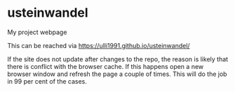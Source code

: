 # usteinwandel
My project webpage

This can be reached via https://ulli1991.github.io/usteinwandel/ 

If the site does not update after changes to the repo, the reason is likely that there is conflict with the browser cache. If this happens open a new browser
window and refresh the page a couple of times. This will do the job in 99 per cent of the cases. 
